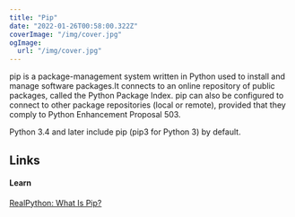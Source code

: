 ```yaml
---
title: "Pip"
date: "2022-01-26T00:58:00.322Z"
coverImage: "/img/cover.jpg"
ogImage:
  url: "/img/cover.jpg"
---
```


pip is a package-management system written in Python used to install and manage software packages.It connects to an online repository of public packages, called the Python Package Index. pip can also be configured to connect to other package repositories (local or remote), provided that they comply to Python Enhancement Proposal 503.

Python 3.4 and later include pip (pip3 for Python 3) by default.

## Links

#### Learn

[RealPython: What Is Pip? ](https://realpython.com/what-is-pip/)
